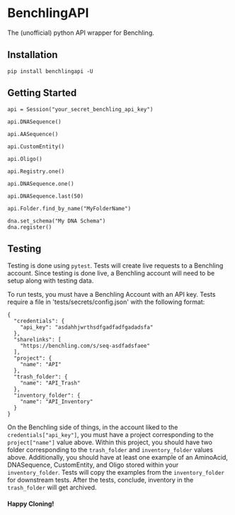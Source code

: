 # BenchlingAPI

The (unofficial) python API wrapper for Benchling.

## Installation

```
pip install benchlingapi -U
```

## Getting Started

`api = Session("your_secret_benchling_api_key")`

`api.DNASequence()`

`api.AASequence()`

`api.CustomEntity()`

`api.Oligo()`

`api.Registry.one()`

`api.DNASequence.one()`

`api.DNASequence.last(50)`

`api.Folder.find_by_name("MyFolderName")`

```
dna.set_schema("My DNA Schema")
dna.register()
```

## Testing

Testing is done using `pytest`. Tests will create live requests to a Benchling account.
Since testing is done live, a Benchling account will need to be setup along with testing
data.

To run tests, you must have a Benchling Account with an API key. Tests require a file in
'tests/secrets/config.json' with the following format:

```
{
  "credentials": {
    "api_key": "asdahhjwrthsdfgadfadfgadadsfa"
  },
  "sharelinks": [
    "https://benchling.com/s/seq-asdfadsfaee"
  ],
  "project": {
    "name": "API"
  },
  "trash_folder": {
    "name": "API_Trash"
  },
  "inventory_folder": {
    "name": "API_Inventory"
  }
}
```

On the Benchling side of things, in the account liked to the `credentials["api_key"]`, you must
have a project corresponding to the `project["name"]` value above. Within this project, you should
have two folder corresponding to the `trash_folder` and `inventory_folder` values above. Additionally,
you should have at least one example of an AminoAcid, DNASequence, CustomEntity, and Oligo stored within
your `inventory_folder`. Tests will copy the examples from the `inventory_folder` for downstream tests.
After the tests, conclude, inventory in the `trash_folder` will get archived.

#### Happy Cloning!